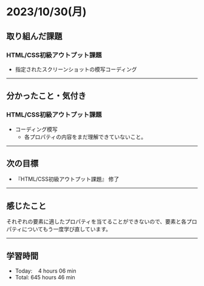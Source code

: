 # 2023/10/30(月) 

## 取り組んだ課題
### HTML/CSS初級アウトプット課題
- 指定されたスクリーンショットの模写コーディング
---

## 分かったこと・気付き
### HTML/CSS初級アウトプット課題
- コーディング模写
  - 各プロパティの内容をまだ理解できていないこと。
---

## 次の目標
- 『HTML/CSS初級アウトプット課題』 修了
---

## 感じたこと
それぞれの要素に適したプロパティを当てることができないので、要素と各プロパティについてもう一度学び直しています。

---

## 学習時間
- Today:&nbsp;&nbsp;&nbsp; 4 hours 06 min
- Total: 645 hours 46 min
